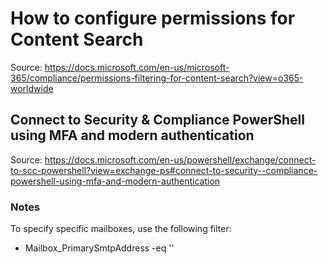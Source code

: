 # How to configure permissions for Content Search
Source: https://docs.microsoft.com/en-us/microsoft-365/compliance/permissions-filtering-for-content-search?view=o365-worldwide

## Connect to Security & Compliance PowerShell using MFA and modern authentication
Source: https://docs.microsoft.com/en-us/powershell/exchange/connect-to-scc-powershell?view=exchange-ps#connect-to-security--compliance-powershell-using-mfa-and-modern-authentication


### Notes
To specify specific mailboxes, use the following filter:
- Mailbox_PrimarySmtpAddress -eq '<Email>'
